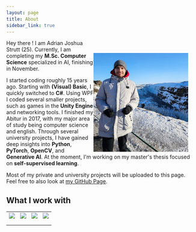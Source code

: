 ```yaml
---
layout: page
title: About
sidebar_link: true
---
```


<img align="right" src="assets/images/me.jpg" width="50%" style="float: right;margin-right: 20px;margin-top: 35px;">

Hey there ! I am Adrian Joshua Strutt (25).
Currently, I am completing my <b>M.Sc. Computer Science</b> specialized in AI, finishing in November.

I started coding roughly 15 years ago. Starting with <b>(Visual) Basic</b>, I quickly switched to <b>C#</b>.
Using WPF I coded several smaller projects, such as games in the <b>Unity Engine</b> and networking tools.
I finished my Abitur in 2017, with my major area of study being computer science and english.
Through several university projects, I have gained deep insights into <b>Python</b>, <b>PyTorch</b>, <b>OpenCV</b>, and <b>Generative AI</b>. At the moment, I'm working on my master's thesis focused on <b>self-supervised learning</b>.

Most of my private and university projects will be uploaded to this page.
Feel free to also look at [my GitHub Page](https://github.com/adrianjoshua-strutt).

## What I work with

<table border="0" cellspacing="0" cellpadding="0">
    <tr>
        <td>
            <img src="https://cdn.jsdelivr.net/gh/devicons/devicon@latest/icons/python/python-original-wordmark.svg"/>
        </td>
        <td>
            <img src="https://cdn.jsdelivr.net/gh/devicons/devicon@latest/icons/pytorch/pytorch-original-wordmark.svg" />
        </td>
        <td>
            <img src="https://cdn.jsdelivr.net/gh/devicons/devicon@latest/icons/opencv/opencv-original-wordmark.svg" />
        </td>
        <td>
            <img src="https://cdn.jsdelivr.net/gh/devicons/devicon@latest/icons/github/github-original-wordmark.svg" /> 
        </td> 
    </tr>
    <tr>
        <td></td>
        <td></td>
    </tr>
    <tr>
        <td></td>
        <td></td>
    </tr>
</table>